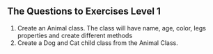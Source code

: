 ## The Questions to Exercises Level 1

1. Create an Animal class. The class will have name, age, color, legs properties and create different methods
2. Create a Dog and Cat child class from the Animal Class.